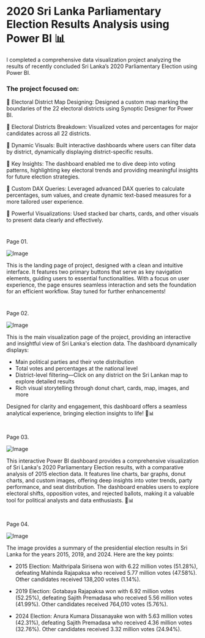 # 2020 Sri Lanka Parliamentary Election Results Analysis using Power BI 📊

I completed a comprehensive data visualization project analyzing the results of recently concluded Sri Lanka’s 2020 Parliamentary Election using Power BI.

### The project focused on:

📍 Electoral District Map Designing: Designed a custom map marking the boundaries of the 22 electoral districts using Synoptic Designer for Power BI.

📍 Electoral Districts Breakdown: Visualized votes and percentages for major candidates across all 22 districts.

📍 Dynamic Visuals: Built interactive dashboards where users can filter data by district, dynamically displaying district-specific results.  

📍 Key Insights: The dashboard enabled me to dive deep into voting patterns, highlighting key electoral trends and providing meaningful insights for future election strategies.

📍 Custom DAX Queries: Leveraged advanced DAX queries to calculate percentages, sum values, and create dynamic text-based measures for a more tailored user experience.

📍 Powerful Visualizations: Used stacked bar charts, cards, and other visuals to present data clearly and effectively.

#
Page 01.

![Image](https://github.com/user-attachments/assets/1cc1a521-cf6e-4ac9-931a-2517f7821de0)

This is the landing page of project, designed with a clean and intuitive interface. It features two primary buttons that serve as key navigation elements, guiding users to essential functionalities. With a focus on user experience, the page ensures seamless interaction and sets the foundation for an efficient workflow. Stay tuned for further enhancements!

#
Page 02.

![Image](https://github.com/user-attachments/assets/08bc08e6-bfba-4d0f-a4ec-d88660986440)

This is the main visualization page of the project, providing an interactive and insightful view of Sri Lanka's election data. The dashboard dynamically displays:

- Main political parties and their vote distribution
- Total votes and percentages at the national level
- District-level filtering—Click on any district on the Sri Lankan map to explore detailed results
- Rich visual storytelling through donut chart, cards, map, images, and more

Designed for clarity and engagement, this dashboard offers a seamless analytical experience, bringing election insights to life! 🚀📊

#
Page 03.

![Image](https://github.com/user-attachments/assets/bff692e7-2126-40e4-9cff-ab1a083fbcf8)

This interactive Power BI dashboard provides a comprehensive visualization of Sri Lanka's 2020 Parliamentary Election results, with a comparative analysis of 2015 election data. It features line charts, bar graphs, donut charts, and custom images, offering deep insights into voter trends, party performance, and seat distribution. The dashboard enables users to explore electoral shifts, opposition votes, and rejected ballots, making it a valuable tool for political analysts and data enthusiasts. 🚀📊

#
Page 04.

![Image](https://github.com/user-attachments/assets/3b553512-18ad-4421-bf00-ec36c9f70241)

The image provides a summary of the presidential election results in Sri Lanka for the years 2015, 2019, and 2024. Here are the key points:

- 2015 Election: Maithripala Sirisena won with 6.22 million votes (51.28%), defeating Mahinda Rajapaksa who received 5.77 million votes (47.58%). Other candidates received 138,200 votes (1.14%).

- 2019 Election: Gotabaya Rajapaksa won with 6.92 million votes (52.25%), defeating Sajith Premadasa who received 5.56 million votes (41.99%). Other candidates received 764,010 votes (5.76%).

- 2024 Election: Anura Kumara Dissanayake won with 5.63 million votes (42.31%), defeating Sajith Premadasa who received 4.36 million votes (32.76%). Other candidates received 3.32 million votes (24.94%).


